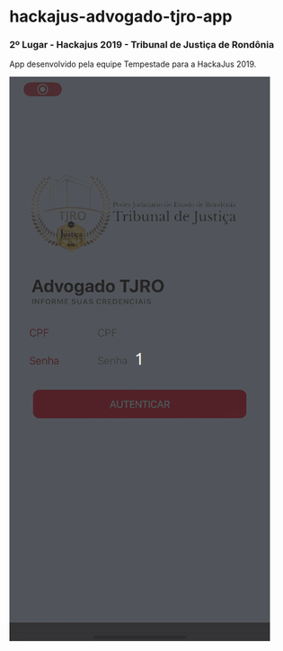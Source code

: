 # hackajus-advogado-tjro-app

### 2º Lugar - Hackajus 2019 - Tribunal de Justiça de Rondônia

App desenvolvido pela equipe Tempestade para a HackaJus 2019.



![Video do app](hackajus-advogado-tjro.gif)
